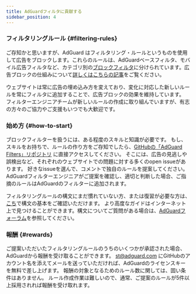```yaml
---
title: AdGuardフィルタに貢献する
sidebar_position: 4
---
```


### フィルタリングルール {#filtering-rules}

ご存知かと思いますが、AdGuard はフィルタリング・ルールというものを使用して広告をブロックします。これらのルールは、AdGuardベースフィルタ、モバイル広告フィルタなど、カテゴリ別の[ブロックフィルタ](/general/ad-filtering/adguard-filters)に分けられています。広告ブロックの仕組みについて[詳しくはこちらの記事](/general/ad-filtering/how-ad-blocking-works)をご覧ください。

ウェブサイトは常に広告の埋め込み方を変えており、変化に対応した新しいルールを常にフィルタに追加することで、広告ブロックの効果を維持しています。 フィルターエンジニアチームが新しいルールの作成に取り組んでいますが、有志の方々のご協力やご支援もいつでも大歓迎です。

### 始め方 {#how-to-start}

ブロックフィルターを扱うには、ある程度のスキルと知識が必要です。 もし、スキルをお持ちで、ルールの作り方をご存知でしたら、[GitHubの「AdGuard Filters」リポジトリ](https://github.com/AdguardTeam/AdguardFilters) に直接アクセスしてください。 そこには、広告の見逃しや誤検出など、それぞれのウェブサイトでの問題に対する多くのopen issueがあります。 好きなissueを選んで、コメントで独自のルールを提案してください。 AdGuardフィルターエンジニアがご提案を確認し、適切と判断した場合、ご指摘のルールはAdGuardのフィルターに追加されます。

フィルタリングルールの構文にまだ慣れていない方、または復習が必要な方は、[こち](/general/ad-filtering/create-own-filters)で構文の基本をご確認いただけます。 より高度なガイドはインターネット上で見つけることができます。構文についてご質問がある場合は、[AdGuardフォーラム](https://forum.adguard.com/)を参照してください。

### 報酬 {#rewards}

ご提案いただいたフィルタリングルールのうちのいくつかが承認された場合、AdGuardから報酬を受け取ることができます。 [st@adguard.com](mailto:st@adguard.com) にGitHubのアカウント名を添えてメールを送っていただければ、AdGuardのライセンスキーを無料で差し上げます。 報酬の対象となるためのルール数に関しては、固い条件はありません。 ルール作成作業は難しいので、通常、ご提案のルールが5件以上採用されれば報酬を受け取れます。
